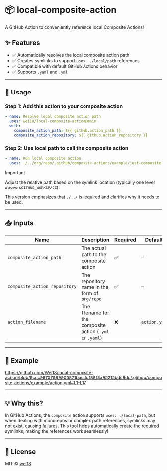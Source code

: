
# 📦 local-composite-action

A GitHub Action to conveniently reference local Composite Actions!

## ✨ Features

- ✅ Automatically resolves the local composite action path
- ✅ Creates symlinks to support `uses: ./local/path` references
- ✅ Compatible with default GitHub Actions behavior
- ✅ Supports `.yaml` and `.yml`

---

## 🔧 Usage

### Step 1: Add this action to your composite action

```yaml
- name: Resolve local composite action path
  uses: wei18/local-composite-action@main
  with:
    composite_action_path: ${{ github.action_path }}
    composite_action_repository: ${{ github.action_repository }}
```

### Step 2: Use local path to call the composite action

```yaml
- name: Run local composite action
  uses: ./../org/repo/.github/composite-actions/example/just-composite-action
```
> [!IMPORTANT] 
> Adjust the relative path based on the symlink location (typically one level above `$GITHUB_WORKSPACE`).
>
> This version emphasizes that `./../` is required and clarifies why it needs to be used.

---

## 📥 Inputs

| Name                     | Description                                 | Required | Default        |
|--------------------------|---------------------------------------------|----------|----------------|
| `composite_action_path`  | The actual path to the composite action      | ✅       | –              |
| `composite_action_repository` | The repository name in the form of `org/repo` | ✅       | –              |
| `action_filename`        | The filename for the composite action (`.yml` or `.yaml`) | ❌       | `action.yml`   |

---

## 🧪 Example
https://github.com/Wei18/local-composite-action/blob/9ccc99757989905871bacddf88f8a95215bdc9dc/.github/composite-actions/example/action.yml#L1-L17

---

## 💡 Why this?

In GitHub Actions, the `composite` action supports `uses: ./local-path`, but when dealing with monorepos or complex path references, symlinks may not exist, causing failures. This tool helps automatically create the required symlinks, making the references work seamlessly!

---

## 📄 License

MIT © [wei18](https://github.com/wei18)
